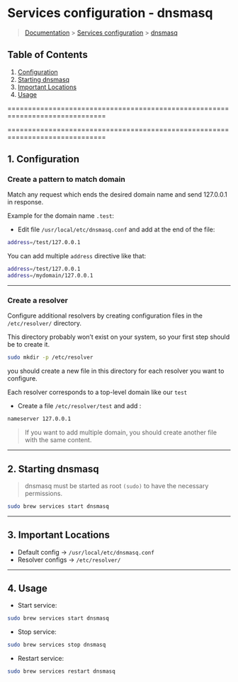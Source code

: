 # Services configuration - dnsmasq

> [Documentation](./../../readme.md) > [Services configuration](./../readme.md) > [dnsmasq](./dnsmasq.md)

## Table of Contents
1. [Configuration](#markdown-header-1-configuration)
2. [Starting dnsmasq](#markdown-header-2-starting-dnsmasq)
3. [Important Locations](#markdown-header-3-important-locations)
4. [Usage](#markdown-header-4-usage)

==============================================================================

==============================================================================

## 1. Configuration

### Create a pattern to match domain

Match any request which ends the desired domain name and send 127.0.0.1 in response.

Example for the domain name `.test`:

* Edit file `/usr/local/etc/dnsmasq.conf` and add at the end of the file:

```bash
address=/test/127.0.0.1
```

You can add multiple `address` directive like that:

```bash
address=/test/127.0.0.1
address=/mydomain/127.0.0.1
```

---

### Create a resolver

Configure additional resolvers by creating configuration files in the `/etc/resolver/` directory.

This directory probably won’t exist on your system, so your first step should be to create it.

```bash
sudo mkdir -p /etc/resolver
```

you should create a new file in this directory for each resolver you want to configure.

Each resolver corresponds to a top-level domain like our `test`

* Create a file `/etc/resolver/test` and add :
```bash
nameserver 127.0.0.1
```

> If you want to add multiple domain, you should create another file with the same content.

---

## 2. Starting dnsmasq

> dnsmasq must be started as root `(sudo)` to have the necessary permissions.

```bash
sudo brew services start dnsmasq
```

---

## 3. Important Locations
* Default config -> `/usr/local/etc/dnsmasq.conf`
* Resolver configs -> `/etc/resolver/`

---

## 4. Usage

* Start service:
```bash
sudo brew services start dnsmasq
```

* Stop service:
```bash
sudo brew services stop dnsmasq
```

* Restart service:
```bash
sudo brew services restart dnsmasq
```
